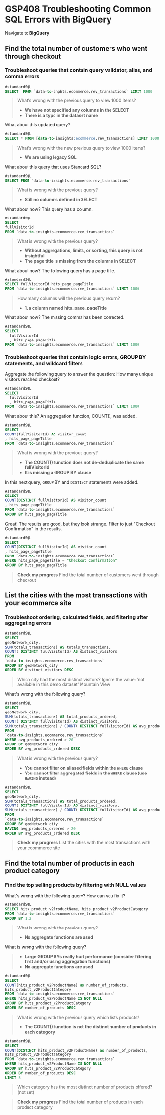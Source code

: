 # GSP408 Troubleshooting Common SQL Errors with BigQuery

Navigate to **BigQuery**

## Find the total number of customers who went through checkout

### Troubleshoot queries that contain query validator, alias, and comma errors

```sql
#standardSQL
SELECT  FROM `data-to-inghts.ecommerce.rev_transactions` LIMIT 1000
```

> What's wrong with the previous query to view 1000 items?
> - **We have not specified any columns in the SELECT**
> - **There is a typo in the dataset name**

What about this updated query?

```sql
#standardSQL
SELECT * FROM [data-to-insights:ecommerce.rev_transactions] LIMIT 1000
```

> What's wrong with the new previous query to view 1000 items?
> - **We are using legacy SQL**

What about this query that uses Standard SQL?

```sql
#standardSQL
SELECT FROM `data-to-insights.ecommerce.rev_transactions`
```

> What is wrong with the previous query?
> - **Still no columns defined in SELECT**

What about now? This query has a column.

```sql
#standardSQL
SELECT
fullVisitorId
FROM `data-to-insights.ecommerce.rev_transactions`
```

> What is wrong with the previous query?
> - **Without aggregations, limits, or sorting, this query is not insightful**
> - **The page title is missing from the columns in SELECT**

What about now? The following query has a page title.

```sql
#standardSQL
SELECT fullVisitorId hits_page_pageTitle
FROM `data-to-insights.ecommerce.rev_transactions` LIMIT 1000
```

> How many columns will the previous query return?
> - **1, a column named hits_page_pageTitle**

What about now? The missing comma has been corrected.

```sql
#standardSQL
SELECT
  fullVisitorId
  , hits_page_pageTitle
FROM `data-to-insights.ecommerce.rev_transactions` LIMIT 1000
```

### Troubleshoot queries that contain logic errors, GROUP BY statements, and wildcard filters

Aggregate the following query to answer the question: How many unique visitors reached checkout?

```sql
#standardSQL
SELECT
  fullVisitorId
  , hits_page_pageTitle
FROM `data-to-insights.ecommerce.rev_transactions` LIMIT 1000
```

What about this? An aggregation function, COUNT(), was added.

```sql
#standardSQL
SELECT
COUNT(fullVisitorId) AS visitor_count
, hits_page_pageTitle
FROM `data-to-insights.ecommerce.rev_transactions`
```

> What is wrong with the previous query?
> - **The COUNT() function does not de-deduplicate the same fullVisitorId**
> - **It is missing a GROUP BY clause**

In this next query, `GROUP` BY and `DISTINCT` statements were added.

```sql
#standardSQL
SELECT
COUNT(DISTINCT fullVisitorId) AS visitor_count
, hits_page_pageTitle
FROM `data-to-insights.ecommerce.rev_transactions`
GROUP BY hits_page_pageTitle
```

Great! The results are good, but they look strange. Filter to just "Checkout Confirmation" in the results.

```sql
#standardSQL
SELECT
COUNT(DISTINCT fullVisitorId) AS visitor_count
, hits_page_pageTitle
FROM `data-to-insights.ecommerce.rev_transactions`
WHERE hits_page_pageTitle = "Checkout Confirmation"
GROUP BY hits_page_pageTitle
```

> **Check my progress**
> Find the total number of customers went through checkout

## List the cities with the most transactions with your ecommerce site

### Troubleshoot ordering, calculated fields, and filtering after aggregating errors

```sql
#standardSQL
SELECT
geoNetwork_city,
SUM(totals_transactions) AS totals_transactions,
COUNT( DISTINCT fullVisitorId) AS distinct_visitors
FROM
`data-to-insights.ecommerce.rev_transactions`
GROUP BY geoNetwork_city
ORDER BY distinct_visitors DESC
```

> Which city had the most distinct visitors? Ignore the value: 'not available in this demo dataset'
> Mountain View

What's wrong with the following query?

```sql
#standardSQL
SELECT
geoNetwork_city,
SUM(totals_transactions) AS total_products_ordered,
COUNT( DISTINCT fullVisitorId) AS distinct_visitors,
SUM(totals_transactions) / COUNT( DISTINCT fullVisitorId) AS avg_products_ordered
FROM
`data-to-insights.ecommerce.rev_transactions`
WHERE avg_products_ordered > 20
GROUP BY geoNetwork_city
ORDER BY avg_products_ordered DESC
```

> What is wrong with the previous query?
> - **You cannot filter on aliased fields within the `WHERE` clause**
> - **You cannot filter aggregated fields in the `WHERE` clause (use `HAVING` instead)**

```sql
#standardSQL
SELECT
geoNetwork_city,
SUM(totals_transactions) AS total_products_ordered,
COUNT( DISTINCT fullVisitorId) AS distinct_visitors,
SUM(totals_transactions) / COUNT( DISTINCT fullVisitorId) AS avg_products_ordered
FROM
`data-to-insights.ecommerce.rev_transactions`
GROUP BY geoNetwork_city
HAVING avg_products_ordered > 20
ORDER BY avg_products_ordered DESC
```

> **Check my progress**
> List the cities with the most transactions with your ecommerce site

## Find the total number of products in each product category

### Find the top selling products by filtering with NULL values

What's wrong with the following query? How can you fix it?

```sql
#standardSQL
SELECT hits_product_v2ProductName, hits_product_v2ProductCategory
FROM `data-to-insights.ecommerce.rev_transactions`
GROUP BY 1,2
```
> What is wrong with the previous query?
> - **No aggregate functions are used**

What is wrong with the following query?
> - **Large GROUP BYs really hurt performance (consider filtering first and/or using aggregation functions)**
> - **No aggregate functions are used**

```sql
#standardSQL
SELECT
COUNT(hits_product_v2ProductName) as number_of_products,
hits_product_v2ProductCategory
FROM `data-to-insights.ecommerce.rev_transactions`
WHERE hits_product_v2ProductName IS NOT NULL
GROUP BY hits_product_v2ProductCategory
ORDER BY number_of_products DESC
```

> What is wrong with the previous query which lists products?
> - **The COUNT() function is not the distinct number of products in each category**

```sql
#standardSQL
SELECT
COUNT(DISTINCT hits_product_v2ProductName) as number_of_products,
hits_product_v2ProductCategory
FROM `data-to-insights.ecommerce.rev_transactions`
WHERE hits_product_v2ProductName IS NOT NULL
GROUP BY hits_product_v2ProductCategory
ORDER BY number_of_products DESC
LIMIT 5
```

> Which category has the most distinct number of products offered?
> (not set)

> **Check my progress**
> Find the total number of products in each product category